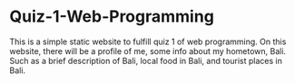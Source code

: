 # Quiz-1-Web-Programming #

This is a simple static website to fulfill quiz 1 of web programming. On this website, there will be a profile of me, some info about my hometown, Bali. Such as a brief description of Bali, local food in Bali, and tourist places in Bali.

